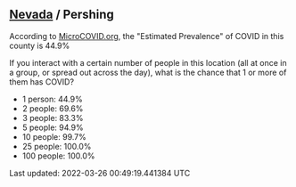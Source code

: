 
## [Nevada](/united-states/nevada) / Pershing

According to [MicroCOVID.org](http://microcovid.org),
the "Estimated Prevalence" of COVID in this county is 44.9%

If you interact with a certain number of people in this location
(all at once in a group, or spread out across the day), what is the chance that
1 or more of them has COVID?

- 1 person: 44.9%
- 2 people: 69.6%
- 3 people: 83.3%
- 5 people: 94.9%
- 10 people: 99.7%
- 25 people: 100.0%
- 100 people: 100.0%

Last updated: 2022-03-26 00:49:19.441384 UTC
